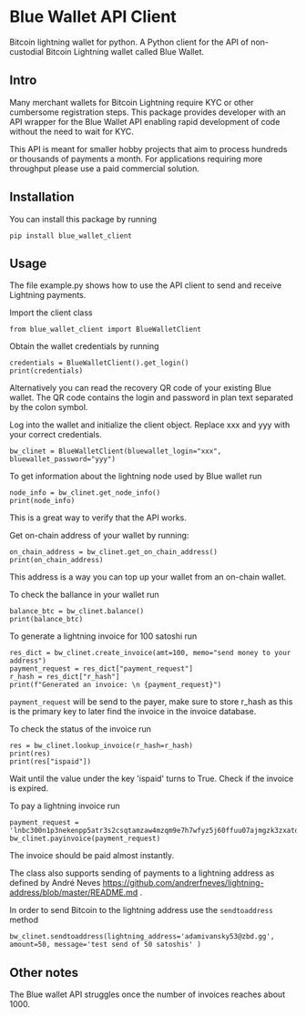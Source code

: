 # Blue Wallet API Client
Bitcoin lightning wallet for python. A Python client for the API of non-custodial Bitcoin Lightning wallet called Blue Wallet.

## Intro

Many merchant wallets for Bitcoin Lightning require KYC or other cumbersome registration steps. This package provides developer 
with an API wrapper for the Blue Wallet API enabling rapid development of code without the need to wait for KYC.

This API is meant for smaller hobby projects that aim to process hundreds or thousands of payments a month. For applications requiring more throughput please use a paid commercial solution.

## Installation

You can install this package by running 
```
pip install blue_wallet_client
```

## Usage

The file example.py shows how to use the API client to send and receive Lightning payments.


Import the client class
```
from blue_wallet_client import BlueWalletClient
```

Obtain the wallet credentials by running 
```
credentials = BlueWalletClient().get_login()
print(credentials)
```

Alternatively you can read the recovery QR code of your existing Blue wallet. The QR code contains the login and password in plan text separated by the colon symbol.

Log into the wallet and initialize the client object. Replace xxx and yyy with your correct credentials.
```
bw_clinet = BlueWalletClient(bluewallet_login="xxx", bluewallet_password="yyy")
```

To get information about the lightning node used by Blue wallet run 
```
node_info = bw_clinet.get_node_info()
print(node_info)
```
This is a great way to verify that the API works.

Get on-chain address of your wallet by running:
```
on_chain_address = bw_clinet.get_on_chain_address()
print(on_chain_address)
```

This address is a way you can top up your wallet from an on-chain wallet.

To check the ballance in your wallet run
```
balance_btc = bw_clinet.balance()
print(balance_btc)
```

To generate a lightning invoice for 100 satoshi run
```
res_dict = bw_clinet.create_invoice(amt=100, memo="send money to your address")
payment_request = res_dict["payment_request"]
r_hash = res_dict["r_hash"]
print(f"Generated an invoice: \n {payment_request}")
```

`payment_request` will be send to the payer, make sure to store r_hash as this is the primary key to later find the invoice in the invoice database.

To check the status of the invoice run 
```
res = bw_clinet.lookup_invoice(r_hash=r_hash)
print(res)
print(res["ispaid"])
```

Wait until the value under the key 'ispaid' turns to True. Check if the invoice is expired.

To pay a lightning invoice run
```
payment_request = 'lnbc300n1p3nekenpp5atr3s2csqtamzaw4mzqm9e7h7wfyz5j60ffuu07ajmgzk3zxatdqdq5w3jhxapqd9h8vmmfvdjscqzpgxqyz5vqsp5npd8t9rnukewm4sz3zwej8eupjuytjayneg9aw0dyuynwszpcurq9qyyssqdtnlkmynnahjspqj5sde5v0z9tzke80xvw8rsjapl7kfrvp6pqnk9qsdfhswnmeu55cav006p8j6k86ed9zkaunc6rx79s5cwjd7epsq4aektn'
bw_clinet.payinvoice(payment_request)
```
The invoice should be paid almost instantly. 

The class also supports sending of payments to a lightning address as defined by André Neves https://github.com/andrerfneves/lightning-address/blob/master/README.md .

In order to send Bitcoin to the lightning address use the `sendtoaddress` method 

```
bw_clinet.sendtoaddress(lightning_address='adamivansky53@zbd.gg', amount=50, message='test send of 50 satoshis' )
```

## Other notes

The Blue wallet API struggles once the number of invoices reaches about 1000. 

